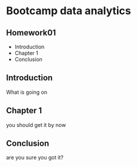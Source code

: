 # Bootcamp data analytics
## Homework01

* Introduction
* Chapter 1
* Conclusion 

## Introduction 
What is going on 

## Chapter 1
you should get it by now

## Conclusion
are you sure you got it?
